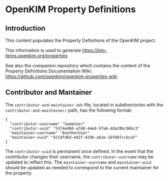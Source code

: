 # OpenKIM Property Definitions

## Introduction

This content populates the Property Definitions of the OpenKIM project.

This information is used to generate <https://kim-items.openkim.org/properties>

See also the companion repository which contains the content of the Property Definitions Documentation Wiki: <https://github.com/openkim/openkim-properties-wiki>


## Contributor and Mantainer

The `contributor-and-maintainer.edn` file, located in subdirectories with the `contributor-and-maintainer/` path, has the following format:

```edn
{
  "contributor-username" "SomeUser"
  "contributor-uuid" "5374ed60-a7d0-44e8-97a6-dda29bc966c3"
  "maintainer-username" "AnotherUser"
  "maintainer-uuid" "4214fd6d-e92f-429b-ab2e-16f68fccbcaf"
}
```

The `contributor-uuid` is permanent once defined. In the event that the contributor changes their username, the `contributor-username` may be updated to reflect this. The `maintainer-username` and `maintainer-uuid` should be updated as needed to correspond to the current maintainer for the property.
